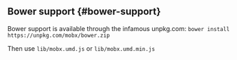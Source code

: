 ## Bower support {#bower-support}

Bower support is available through the infamous unpkg.com: `bower install https://unpkg.com/mobx/bower.zip`

Then use `lib/mobx.umd.js` or `lib/mobx.umd.min.js`